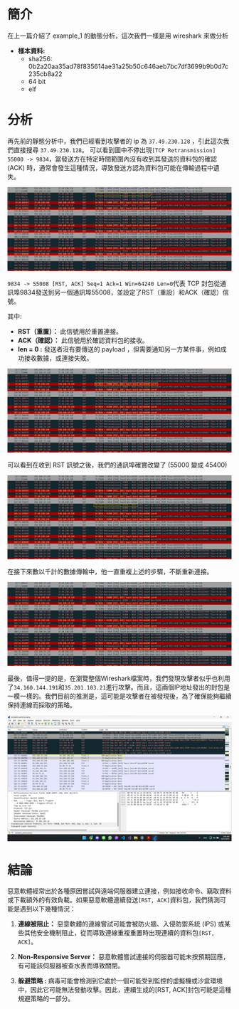 # 簡介
在上一篇介紹了 example_1 的動態分析，這次我們一樣是用 wireshark 來做分析
*  **樣本資料:**
    + sha256: 0b2a20aa35ad78f835614ae31a25b50c646aeb7bc7df3699b9b0d7c235cb8a22
    + 64 bit 
    + elf 



# 分析
再先前的靜態分析中，我們已經看到攻擊者的 ip 為 `37.49.230.128` ，引此這次我們直接搜尋 `37.49.230.128`。
可以看到圖中不停出現`[TCP Retransmission] 55000 -> 9834`，當發送方在特定時間範圍內沒有收到其發送的資料包的確認 (ACK) 時，通常會發生這種情況，導致發送方認為資料包可能在傳輸過程中遺失。

![Image text](https://github.com/Potassium-chromate/COMPUTER-PROJECT-DESIGN/blob/main/picture/example_2_dyn_analysis_2.png)

`9834 -> 55008 [RST, ACK] Seq=1 Ack=1 Win=64240 Len=0`代表 TCP 封包從通訊埠9834發送到另一個通訊埠55008，並設定了RST（重設）和ACK（確認）信號。

其中:
- **RST（重置）：** 此信號用於重置連接。
- **ACK（確認）：** 此信號用於確認資料包的接收。
- **len = 0 :** 發送者沒有要傳送的 payload ，但需要通知另一方某件事，例如成功接收數據，或連接失敗。

![Image text](https://github.com/Potassium-chromate/COMPUTER-PROJECT-DESIGN/blob/main/picture/example_2_dyn_analysis_3.png)

可以看到在收到 RST 訊號之後，我們的通訊埠確實改變了 (55000 變成 45400)

![Image text](https://github.com/Potassium-chromate/COMPUTER-PROJECT-DESIGN/blob/main/picture/example_2_dyn_analysis_4.png)

在接下來數以千計的數據傳輸中，他一直重複上述的步驟，不斷重新連接。

![Image text](https://github.com/Potassium-chromate/COMPUTER-PROJECT-DESIGN/blob/main/picture/example_2_dyn_analysis_1.png)

最後，值得一提的是，在瀏覽整個Wireshark檔案時，我們發現攻擊者似乎也利用了`34.160.144.191`和`35.201.103.21`進行攻擊。而且，這兩個IP地址發出的封包是一模一樣的。我們目前的推測是，這可能是攻擊者在被發現後，為了確保能夠繼續保持連線而採取的策略。

![Image text](https://github.com/Potassium-chromate/COMPUTER-PROJECT-DESIGN/blob/main/picture/example_2_dyn_analysis_5.png)

# 結論
惡意軟體經常出於各種原因嘗試與遠端伺服器建立連接，例如接收命令、竊取資料或下載額外的有效負載。如果惡意軟體連續發送`[RST, ACK]`資料包，我們猜測可能是遇到以下幾種情況：

1. **連線被阻止：** 
    惡意軟體的連線嘗試可能會被防火牆、入侵防禦系統 (IPS) 或某些其他安全機制阻止，從而導致連線重複重置時出現連續的資料包`[RST, ACK]`。
   
3. **Non-Responsive Server：**
    惡意軟體嘗試連接的伺服器可能未按預期回應，有可能該伺服器被查水表而導致關閉。
   
5. **躲避策略 :**
    病毒可能會檢測到它處於一個可能受到監控的虛擬機或沙盒環境中，因此它可能無法發動攻擊。因此，連續生成的[RST, ACK]封包可能是這種規避策略的一部分。

